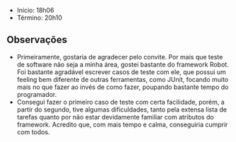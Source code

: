 - Início: 18h06
- Término: 20h10

## Observações
- Primeiramente, gostaria de agradecer pelo convite. Por mais que teste de software não seja a minha área,
gostei bastante do framework Robot. Foi bastante agradável escrever casos de teste com ele, que possui um
feeling bem diferente de outras ferramentas, como JUnit, focando muito mais no que fazer ao invés de como
fazer, poupando bastante tempo do programador. 
- Consegui fazer o primeiro caso de teste com certa facilidade, porém, a partir do segundo, tive algumas
dificuldades, tanto pela extensa lista de tarefas quanto por não estar devidamente familiar com atributos
do framework. Acredito que, com mais tempo e calma, conseguiria cumprir com todos. 